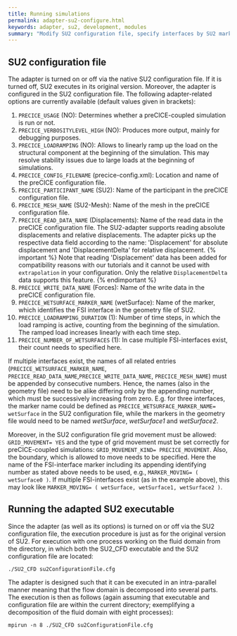 ```yaml
---
title: Running simulations
permalink: adapter-su2-configure.html
keywords: adapter, su2, development, modules
summary: "Modify SU2 configuration file, specify interfaces by SU2 markers, run SU2 either serial or parallel"
---
```


## SU2 configuration file

The adapter is turned on or off via the native SU2 configuration file. If it is turned off, SU2 executes in its original version. Moreover, the adapter is configured in the SU2 configuration file. The following adapter-related options are currently available (default values given in brackets):

1. `PRECICE_USAGE` (NO): Determines whether a preCICE-coupled simulation is run or not.
2. `PRECICE_VERBOSITYLEVEL_HIGH` (NO): Produces more output, mainly for debugging purposes.
3. `PRECICE_LOADRAMPING` (NO): Allows to linearly ramp up the load on the structural component at the beginning of the simulation. This may resolve stability issues due to large loads at the beginning of simulations.
4. `PRECICE_CONFIG_FILENAME` (precice-config.xml): Location and name of the preCICE configuration file.
5. `PRECICE_PARTICIPANT_NAME` (SU2): Name of the participant in the preCICE configuration file.
6. `PRECICE_MESH_NAME` (SU2-Mesh): Name of the mesh in the preCICE configuration file.
7. `PRECICE_READ_DATA_NAME` (Displacements): Name of the read data in the preCICE configuration file. The SU2-adapter supports reading absolute displacements and relative displacements. The adapter picks up the respective data field according to the name: 'Displacement' for absolute displacement and 'DisplacementDelta' for relative displacement. {% important %}
 Note that reading 'Displacement' data has been added for compatibility reasons with our tutorials and it cannot be used with `extrapolation` in your configuration. Only the relative `DisplacementDelta` data supports this feature.
{% endimportant %}
8. `PRECICE_WRITE_DATA_NAME` (Forces): Name of the write data in the preCICE configuration file.
9. `PRECICE_WETSURFACE_MARKER_NAME` (wetSurface): Name of the marker, which identifies the FSI interface in the geometry file of SU2.
10. `PRECICE_LOADRAMPING_DURATION` (1): Number of time steps, in which the load ramping is active, counting from the beginning of the simulation. The ramped load increases linearly with each time step.
11. `PRECICE_NUMBER_OF_WETSURFACES` (1): In case multiple FSI-interfaces exist, their count needs to specified here.

If multiple interfaces exist, the names of all related entries (`PRECICE_WETSURFACE_MARKER_NAME`, `PRECICE_READ_DATA_NAME`,`PRECICE_WRITE_DATA_NAME`, `PRECICE_MESH_NAME`) must be appended by consecutive numbers. Hence, the names (also in the geometry file) need to be alike differing only by the appending number, which must be successively increasing from zero. E.g. for three interfaces, the marker name could be defined as `PRECICE_WETSURFACE_MARKER_NAME= wetSurface` in the SU2 configuration file, while the markers in the geometry file would need to be named *wetSurface*, *wetSurface1* and *wetSurface2*.

Moreover, in the SU2 configuration file grid movement must be allowed: `GRID_MOVEMENT= YES` and the type of grid movement must be set correctly for preCICE-coupled simulations: `GRID_MOVEMENT_KIND= PRECICE_MOVEMENT`. Also, the boundary, which is allowed to move needs to be specified. Here the name of the FSI-interface marker including its appending identifying number as stated above needs to be used, e.g., `MARKER_MOVING= ( wetSurface0 )`. If multiple FSI-interfaces exist (as in the example above), this may look like `MARKER_MOVING= ( wetSurface, wetSurface1, wetSurface2 )`.

## Running the adapted SU2 executable

Since the adapter (as well as its options) is turned on or off via the SU2 configuration file, the execution procedure is just as for the original version of SU2. For execution with one process working on the fluid domain from the directory, in which both the SU2_CFD executable and the SU2 configuration file are located:

`./SU2_CFD su2ConfigurationFile.cfg`

The adapter is designed such that it can be executed in an intra-parallel manner meaning that the flow domain is decomposed into several parts. The execution is then as follows (again assuming that executable and configuration file are within the current directory; exemplifying a decomposition of the fluid domain with eight processes):

`mpirun -n 8 ./SU2_CFD su2ConfigurationFile.cfg`
